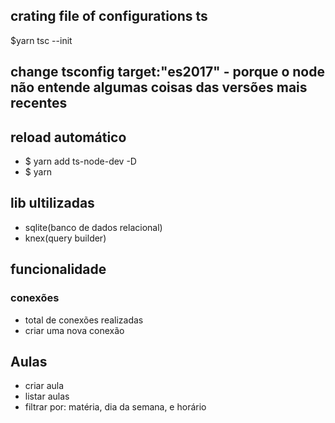 ## crating file of configurations ts

$yarn tsc --init

## change tsconfig target:"es2017" - porque o node não entende algumas coisas das versões mais recentes


## reload automático
- $ yarn add ts-node-dev -D 
- $ yarn 


## lib ultilizadas
- sqlite(banco de dados relacional)
- knex(query builder)


## funcionalidade 
  ### conexões
  - total de conexões realizadas
  - criar uma nova conexão 
  
  ## Aulas 
  - criar aula
  - listar aulas 
   - filtrar por: matéria, dia da semana, e horário
